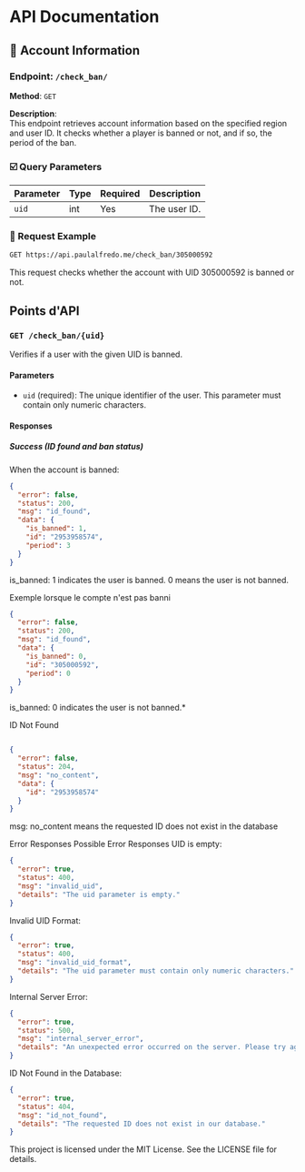# API Documentation

## 🪪 Account Information

### Endpoint: `/check_ban/`  
**Method**: `GET`

**Description**:  
This endpoint retrieves account information based on the specified region and user ID. It checks whether a player is banned or not, and if so, the period of the ban.

### ☑️ Query Parameters

| Parameter | Type   | Required | Description     |
|-----------|--------|----------|-----------------|
| `uid`     | int    | Yes      | The user ID.    |

### 📨 Request Example

```bash
GET https://api.paulalfredo.me/check_ban/305000592
```
This request checks whether the account with UID 305000592 is banned or not.


## Points d'API

### `GET /check_ban/{uid}`

Verifies if a user with the given UID is banned.

#### Parameters
- `uid`  (required): The unique identifier of the user. This parameter must contain only numeric characters.

#### Responses

##### Success (ID found and ban status)
When the account is banned:
```json
{
  "error": false,
  "status": 200,
  "msg": "id_found",
  "data": {
    "is_banned": 1,
    "id": "2953958574",
    "period": 3
  }
}

```
is_banned: 1 indicates the user is banned. 0 means the user is not banned.

Exemple lorsque le compte n'est pas banni
```json
{
  "error": false,
  "status": 200,
  "msg": "id_found",
  "data": {
    "is_banned": 0,
    "id": "305000592",
    "period": 0
  }
}
```
is_banned: 0 indicates the user is not banned.*

ID Not Found
```json

{
  "error": false,
  "status": 204,
  "msg": "no_content",
  "data": {
    "id": "2953958574"
  }
}
```
msg: no_content means the requested ID does not exist in the database

Error Responses
Possible Error Responses
UID is empty: 
```json
{
  "error": true,
  "status": 400,
  "msg": "invalid_uid",
  "details": "The uid parameter is empty."
}
```
Invalid UID Format:
```json
{
  "error": true,
  "status": 400,
  "msg": "invalid_uid_format",
  "details": "The uid parameter must contain only numeric characters."
}

```
Internal Server Error:

```json
{
  "error": true,
  "status": 500,
  "msg": "internal_server_error",
  "details": "An unexpected error occurred on the server. Please try again later."
}
```
ID Not Found in the Database:
```json
{
  "error": true,
  "status": 404,
  "msg": "id_not_found",
  "details": "The requested ID does not exist in our database."
}
```

This project is licensed under the MIT License. See the LICENSE file for details.



